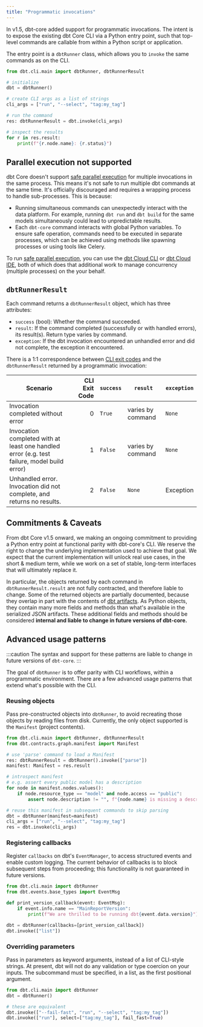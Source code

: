 ```yaml
---
title: "Programmatic invocations"
---
```


In v1.5, dbt-core added support for programmatic invocations. The intent is to expose the existing dbt Core CLI via a Python entry point, such that top-level commands are callable from within a Python script or application.

The entry point is a `dbtRunner` class, which allows you to `invoke` the same commands as on the CLI.

```python
from dbt.cli.main import dbtRunner, dbtRunnerResult

# initialize
dbt = dbtRunner()

# create CLI args as a list of strings
cli_args = ["run", "--select", "tag:my_tag"]

# run the command
res: dbtRunnerResult = dbt.invoke(cli_args)

# inspect the results
for r in res.result:
    print(f"{r.node.name}: {r.status}")
```

## Parallel execution not supported

dbt Core doesn't support [safe parallel execution](/reference/dbt-commands#parallel-execution) for multiple invocations in the same process. This means it's not safe to run multiple dbt commands at the same time. It's officially discouraged and requires a wrapping process to handle sub-processes. This is because:

- Running simultaneous commands can unexpectedly interact with the data platform. For example, running `dbt run` and `dbt build` for the same models simultaneously could lead to unpredictable results.
- Each `dbt-core` command interacts with global Python variables. To ensure safe operation, commands need to be executed in separate processes, which can be achieved using methods like spawning processes or using tools like Celery.

To run [safe parallel execution](/reference/dbt-commands#available-commands), you can use the [dbt Cloud CLI](/docs/cloud/cloud-cli-installation) or [dbt Cloud IDE](/docs/cloud/dbt-cloud-ide/develop-in-the-cloud), both of which does that additional work to manage concurrency (multiple processes) on the your behalf.

## `dbtRunnerResult`

Each command returns a `dbtRunnerResult` object, which has three attributes:
- `success` (bool): Whether the command succeeded.
- `result`: If the command completed (successfully or with handled errors), its result(s). Return type varies by command.
- `exception`: If the dbt invocation encountered an unhandled error and did not complete, the exception it encountered.

There is a 1:1 correspondence between [CLI exit codes](/reference/exit-codes) and the `dbtRunnerResult` returned by a programmatic invocation:

| Scenario                                                                                    | CLI Exit Code | `success` | `result`         | `exception` |
|---------------------------------------------------------------------------------------------|--------------:|-----------|-------------------|-------------|
| Invocation completed without error                                                          | 0             | `True`      | varies by command | `None`        |
| Invocation completed with at least one handled error (e.g. test failure, model build error) | 1             | `False`     | varies by command | `None`        |
| Unhandled error. Invocation did not complete, and returns no results.                       | 2             | `False`     | `None`              | Exception   |

## Commitments & Caveats

From dbt Core v1.5 onward, we making an ongoing commitment to providing a Python entry point at functional parity with dbt-core's CLI. We reserve the right to change the underlying implementation used to achieve that goal. We expect that the current implementation will unlock real use cases, in the short & medium term, while we work on a set of stable, long-term interfaces that will ultimately replace it.

In particular, the objects returned by each command in `dbtRunnerResult.result` are not fully contracted, and therefore liable to change. Some of the returned objects are partially documented, because they overlap in part with the contents of [dbt artifacts](/reference/artifacts/dbt-artifacts). As Python objects, they contain many more fields and methods than what's available in the serialized JSON artifacts. These additional fields and methods should be considered **internal and liable to change in future versions of dbt-core.**

## Advanced usage patterns

:::caution
The syntax and support for these patterns are liable to change in future versions of `dbt-core`.
:::

The goal of `dbtRunner` is to offer parity with CLI workflows, within a programmatic environment. There are a few advanced usage patterns that extend what's possible with the CLI.

### Reusing objects

Pass pre-constructed objects into `dbtRunner`, to avoid recreating those objects by reading files from disk. Currently, the only object supported is the `Manifest` (project contents).

```python
from dbt.cli.main import dbtRunner, dbtRunnerResult
from dbt.contracts.graph.manifest import Manifest

# use 'parse' command to load a Manifest
res: dbtRunnerResult = dbtRunner().invoke(["parse"])
manifest: Manifest = res.result

# introspect manifest
# e.g. assert every public model has a description
for node in manifest.nodes.values():
    if node.resource_type == "model" and node.access == "public":
        assert node.description != "", f"{node.name} is missing a description"

# reuse this manifest in subsequent commands to skip parsing
dbt = dbtRunner(manifest=manifest)
cli_args = ["run", "--select", "tag:my_tag"]
res = dbt.invoke(cli_args)
```

### Registering callbacks

Register `callbacks` on dbt's `EventManager`, to access structured events and enable custom logging. The current behavior of callbacks is to block subsequent steps from proceeding; this functionality is not guaranteed in future versions.

```python
from dbt.cli.main import dbtRunner
from dbt.events.base_types import EventMsg

def print_version_callback(event: EventMsg):
    if event.info.name == "MainReportVersion":
        print(f"We are thrilled to be running dbt{event.data.version}")

dbt = dbtRunner(callbacks=[print_version_callback])
dbt.invoke(["list"])
```

### Overriding parameters

Pass in parameters as keyword arguments, instead of a list of CLI-style strings. At present, dbt will not do any validation or type coercion on your inputs. The subcommand must be specified, in a list, as the first positional argument.
```python
from dbt.cli.main import dbtRunner
dbt = dbtRunner()

# these are equivalent
dbt.invoke(["--fail-fast", "run", "--select", "tag:my_tag"])
dbt.invoke(["run"], select=["tag:my_tag"], fail_fast=True)
```
